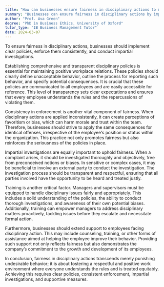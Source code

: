 ```yaml
---
title: "How can businesses ensure fairness in disciplinary actions to maintain positive relations?"
summary: "Businesses can ensure fairness in disciplinary actions by implementing clear policies, consistent enforcement, and impartial investigations."
author: "Prof. Ava Green"
degree: "PhD in Business Ethics, University of Oxford"
tutor_type: "IB Business Management Tutor"
date: 2024-03-07
---
```


To ensure fairness in disciplinary actions, businesses should implement clear policies, enforce them consistently, and conduct impartial investigations.

Establishing comprehensive and transparent disciplinary policies is essential for maintaining positive workplace relations. These policies should clearly define unacceptable behavior, outline the process for reporting such behavior, and specify potential consequences. It is crucial that these policies are communicated to all employees and are easily accessible for reference. This level of transparency sets clear expectations and ensures that every employee understands the rules and the repercussions of violating them.

Consistency in enforcement is another vital component of fairness. When disciplinary actions are applied inconsistently, it can create perceptions of favoritism or bias, which can harm morale and trust within the team. Therefore, businesses should strive to apply the same consequences for identical offenses, irrespective of the employee's position or status within the organization. This practice not only promotes fairness but also reinforces the seriousness of the policies in place.

Impartial investigations are equally important to uphold fairness. When a complaint arises, it should be investigated thoroughly and objectively, free from preconceived notions or biases. In sensitive or complex cases, it may be beneficial to involve an external party to conduct the investigation. The investigation process should be transparent and respectful, ensuring that all parties involved have the opportunity to be heard and treated justly.

Training is another critical factor. Managers and supervisors must be equipped to handle disciplinary issues fairly and appropriately. This includes a solid understanding of the policies, the ability to conduct thorough investigations, and awareness of their own potential biases. Additionally, training can empower managers to address disciplinary matters proactively, tackling issues before they escalate and necessitate formal action.

Furthermore, businesses should extend support to employees facing disciplinary action. This may include counseling, training, or other forms of assistance aimed at helping the employee improve their behavior. Providing such support not only reflects fairness but also demonstrates the company’s commitment to the growth and development of its employees.

In conclusion, fairness in disciplinary actions transcends merely punishing undesirable behavior; it is about fostering a respectful and positive work environment where everyone understands the rules and is treated equitably. Achieving this requires clear policies, consistent enforcement, impartial investigations, and supportive measures.
    